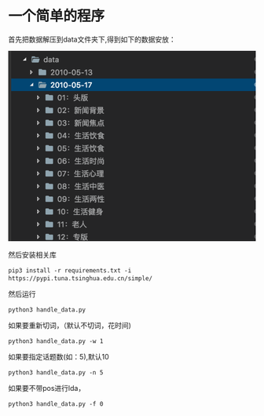 # 一个简单的程序

首先把数据解压到data文件夹下,得到如下的数据安放：

![](./desc-imgs/img1.png)

然后安装相关库

```
pip3 install -r requirements.txt -i  https://pypi.tuna.tsinghua.edu.cn/simple/
```

然后运行
```
python3 handle_data.py
```
如果要重新切词，（默认不切词，花时间)

```
python3 handle_data.py -w 1
```

如果要指定话题数(如：5),默认10

```
python3 handle_data.py -n 5
```

如果要不带pos进行lda，
```
python3 handle_data.py -f 0
```
